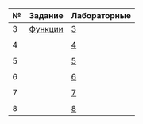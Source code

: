 |№| Задание | Лабораторные |
|-|--------|--------------|
|3| [Функции](https://github.com/jiangui-x-x/ne-xoxo/blob/main/%D0%97%D0%B0%D0%B4%D0%B0%D0%BD%D0%B8%D1%8F%20maple/Laboratornaya_rabota_3_Proekt_deyatelnost_1_kurs%20(1).pdf) |[3](https://github.com/jiangui-x-x/ne-xoxo/blob/main/maple/3.mw)| 
| | | |
|4| |[4](https://github.com/jiangui-x-x/ne-xoxo/blob/main/maple/4.mw)|
| | | |
|5| |[5](https://github.com/jiangui-x-x/ne-xoxo/blob/main/maple/5.mw)|
| | | |
|6| |[6](https://github.com/jiangui-x-x/ne-xoxo/blob/main/maple/6.mw)|
| | | |
|7| |[7](https://github.com/jiangui-x-x/ne-xoxo/blob/main/maple/7.mw)|
| | | |
|8| |[8](https://github.com/jiangui-x-x/ne-xoxo/blob/main/maple/8.mw)|
